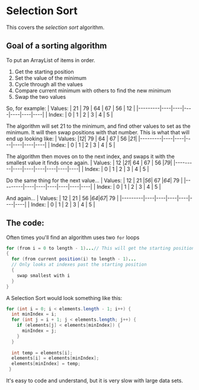 # Selection Sort

This covers the *selection sort* algorithm.

## Goal of a sorting algorithm
To put an ArrayList of items in order.
1. Get the starting position
2. Set the value of the minimum
3. Cycle through all the values
4. Compare current minimum with others to find the new minimum
5. Swap the two values

So, for example:
| Values: | 21 | 79 | 64 | 67 | 56 | 12 |
|---------|----|----|----|----|----|----|
| Index:  |  0 |  1 |  2 |  3 |  4 |  5 |

The algorithm will set 21 to the minimum, and find other values to set as the minimum. It will then swap positions with that number. This is what that will end up looking like:
| Values: |*12*| 79 | 64 | 67 | 56 |*21*|
|---------|----|----|----|----|----|----|
| Index:  |  0 |  1 |  2 |  3 |  4 |  5 |

The algorithm then moves on to the next index, and swaps it with the smallest value it finds once again. 
| Values: | 12 |*21*| 64 | 67 | 56 |*79*|
|---------|----|----|----|----|----|----|
| Index:  |  0 |  1 |  2 |  3 |  4 |  5 |

Do the same thing for the next value...
| Values: | 12 | 21 |*56*| 67 |*64*| 79 |
|---------|----|----|----|----|----|----|
| Index:  |  0 |  1 |  2 |  3 |  4 |  5 |

And again...
| Values: | 12 | 21 | 56 |*64*|*67*| 79 |
|---------|----|----|----|----|----|----|
| Index:  |  0 |  1 |  2 |  3 |  4 |  5 |

## The code:
Often times you'll find an algorithm uses two `for` loops
``` java
for (from i = 0 to length - 1)...// This will get the starting position
{
  for (from current position(i) to length - 1)...  
  // Only looks at indexes past the starting position
  {
    swap smallest with i
  }
}
```

A Selection Sort would look something like this:
``` java
for (int i = 0; i < elements.length - 1; i++) {
  int minIndex = i;
  for (int j = i + 1; j < elements.length; j++) {
    if (elements[j] < elements[minIndex]) {
      minIndex = j;
    }
  }
    
  int temp = elements[i];
  elements[i] = elements[minIndex];
  elements[minIndex] = temp;
 }
```

It's easy to code and understand, but it is very slow with large data sets. 
